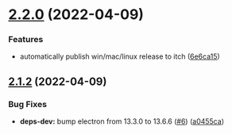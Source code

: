 # [2.2.0](https://github.com/seleb/gui-butler/compare/v2.1.2...v2.2.0) (2022-04-09)


### Features

* automatically publish win/mac/linux release to itch ([6e6ca15](https://github.com/seleb/gui-butler/commit/6e6ca155738a2d7299fc1980959b0502979bc830))

## [2.1.2](https://github.com/seleb/gui-butler/compare/v2.1.1...v2.1.2) (2022-04-09)


### Bug Fixes

* **deps-dev:** bump electron from 13.3.0 to 13.6.6 ([#6](https://github.com/seleb/gui-butler/issues/6)) ([a0455ca](https://github.com/seleb/gui-butler/commit/a0455ca4b57607824a3a571a1536e61afd72aeaa))
